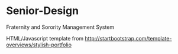 # Senior-Design
Fraternity and Sorority Management System


HTML/Javascript template from http://startbootstrap.com/template-overviews/stylish-portfolio
